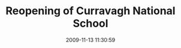 ---
id: 72157637875327764
title: Reopening of Curravagh National School
cover: https://farm6.staticflickr.com/5521/10962307155_1f1d08b5ec_q.jpg
date: 2009-11-13 11:30:59
photos:
  - thumbnail: https://farm6.staticflickr.com/5521/10962307155_1f1d08b5ec_q.jpg
    original: https://farm6.staticflickr.com/5521/10962307155_35d1f93334_o.jpg
    title: RE-opening-of-Curravagh-National-School-001
  - thumbnail: https://farm4.staticflickr.com/3672/10962537313_e021417a87_q.jpg
    original: https://farm4.staticflickr.com/3672/10962537313_089e88422f_o.jpg
    title: RE-opening-of-Curravagh-National-School-003
  - thumbnail: https://farm8.staticflickr.com/7348/10962473724_f56a49b688_q.jpg
    original: https://farm8.staticflickr.com/7348/10962473724_9f599549ce_o.jpg
    title: RE-opening-of-Curravagh-National-School-005
  - thumbnail: https://farm4.staticflickr.com/3800/10962305785_d71eb86c8a_q.jpg
    original: https://farm4.staticflickr.com/3800/10962305785_952d1ae7d6_o.jpg
    title: RE-opening-of-Curravagh-National-School-006
  - thumbnail: https://farm4.staticflickr.com/3775/10962472184_331054eac9_q.jpg
    original: https://farm4.staticflickr.com/3775/10962472184_6663b1ee63_o.jpg
    title: RE-opening-of-Curravagh-National-School-007
  - thumbnail: https://farm8.staticflickr.com/7411/10962535203_0232de8dc0_q.jpg
    original: https://farm8.staticflickr.com/7411/10962535203_228eb52875_o.jpg
    title: RE-opening-of-Curravagh-National-School-009
  - thumbnail: https://farm6.staticflickr.com/5495/10962304705_88ed31ec98_q.jpg
    original: https://farm6.staticflickr.com/5495/10962304705_c9e0e773a8_o.jpg
    title: RE-opening-of-Curravagh-National-School-012
  - thumbnail: https://farm6.staticflickr.com/5500/10962376726_688ed3d493_q.jpg
    original: https://farm6.staticflickr.com/5500/10962376726_2b83d201e8_o.jpg
    title: RE-opening-of-Curravagh-National-School-013
  - thumbnail: https://farm4.staticflickr.com/3821/10962534463_cc3c361be2_q.jpg
    original: https://farm4.staticflickr.com/3821/10962534463_04fec92ea3_o.jpg
    title: RE-opening-of-Curravagh-National-School-016
  - thumbnail: https://farm4.staticflickr.com/3718/10962471114_6ae43f5885_q.jpg
    original: https://farm4.staticflickr.com/3718/10962471114_4f4d48c3a0_o.jpg
    title: RE-opening-of-Curravagh-National-School-017
  - thumbnail: https://farm8.staticflickr.com/7432/10962303405_8cc5799d72_q.jpg
    original: https://farm8.staticflickr.com/7432/10962303405_993facebe6_o.jpg
    title: RE-opening-of-Curravagh-National-School-018
  - thumbnail: https://farm4.staticflickr.com/3762/10962469654_e8e0a1bfd9_q.jpg
    original: https://farm4.staticflickr.com/3762/10962469654_5ff5db3f86_o.jpg
    title: RE-opening-of-Curravagh-National-School-019
  - thumbnail: https://farm4.staticflickr.com/3760/10962302585_de0b829b79_q.jpg
    original: https://farm4.staticflickr.com/3760/10962302585_13f3b0f7cc_o.jpg
    title: RE-opening-of-Curravagh-National-School-020
  - thumbnail: https://farm8.staticflickr.com/7453/10962468874_1543cef4f0_q.jpg
    original: https://farm8.staticflickr.com/7453/10962468874_2df7c8e6c4_o.jpg
    title: RE-opening-of-Curravagh-National-School-021
  - thumbnail: https://farm6.staticflickr.com/5476/10962301935_5d9933c293_q.jpg
    original: https://farm6.staticflickr.com/5476/10962301935_e923c02d14_o.jpg
    title: RE-opening-of-Curravagh-National-School-022
  - thumbnail: https://farm6.staticflickr.com/5532/10962373256_ca8717fb77_q.jpg
    original: https://farm6.staticflickr.com/5532/10962373256_4c31be60b4_o.jpg
    title: RE-opening-of-Curravagh-National-School-023
  - thumbnail: https://farm6.staticflickr.com/5513/10962530733_b7167dc9fe_q.jpg
    original: https://farm6.staticflickr.com/5513/10962530733_f8bed1a187_o.jpg
    title: RE-opening-of-Curravagh-National-School-024
  - thumbnail: https://farm8.staticflickr.com/7393/10962530123_8c81e991c7_q.jpg
    original: https://farm8.staticflickr.com/7393/10962530123_d532a5a78d_o.jpg
    title: RE-opening-of-Curravagh-National-School-025
  - thumbnail: https://farm4.staticflickr.com/3705/10962466524_fb91f1e7e2_q.jpg
    original: https://farm4.staticflickr.com/3705/10962466524_118efc37e7_o.jpg
    title: RE-opening-of-Curravagh-National-School-026
  - thumbnail: https://farm4.staticflickr.com/3753/10962371286_66066eeddf_q.jpg
    original: https://farm4.staticflickr.com/3753/10962371286_18a5645fa4_o.jpg
    title: RE-opening-of-Curravagh-National-School-027
  - thumbnail: https://farm6.staticflickr.com/5493/10962466274_834b9120cb_q.jpg
    original: https://farm6.staticflickr.com/5493/10962466274_98be85c2d2_o.jpg
    title: RE-opening-of-Curravagh-National-School-028
  - thumbnail: https://farm6.staticflickr.com/5549/10962299125_1f2ebbb3fb_q.jpg
    original: https://farm6.staticflickr.com/5549/10962299125_d1b1f2fea2_o.jpg
    title: RE-opening-of-Curravagh-National-School-029
  - thumbnail: https://farm6.staticflickr.com/5494/10962370656_1828d3740c_q.jpg
    original: https://farm6.staticflickr.com/5494/10962370656_399302efde_o.jpg
    title: RE-opening-of-Curravagh-National-School-031
  - thumbnail: https://farm6.staticflickr.com/5486/10962298625_f7744de2bf_q.jpg
    original: https://farm6.staticflickr.com/5486/10962298625_72a55de2d4_o.jpg
    title: RE-opening-of-Curravagh-National-School-033
  - thumbnail: https://farm8.staticflickr.com/7299/10962298545_4ec0761df3_q.jpg
    original: https://farm8.staticflickr.com/7299/10962298545_dccaea4a4f_o.jpg
    title: RE-opening-of-Curravagh-National-School-037
  - thumbnail: https://farm8.staticflickr.com/7357/10962527643_30f8ea64af_q.jpg
    original: https://farm8.staticflickr.com/7357/10962527643_5e04ded854_o.jpg
    title: RE-opening-of-Curravagh-National-School-038
  - thumbnail: https://farm4.staticflickr.com/3761/10962297225_ba242b9a9f_q.jpg
    original: https://farm4.staticflickr.com/3761/10962297225_7e603c7807_o.jpg
    title: RE-opening-of-Curravagh-National-School-039
  - thumbnail: https://farm8.staticflickr.com/7430/10962463094_40943605be_q.jpg
    original: https://farm8.staticflickr.com/7430/10962463094_eb6c213c07_o.jpg
    title: RE-opening-of-Curravagh-National-School-040
  - thumbnail: https://farm8.staticflickr.com/7448/10962295845_2c7e735f4b_q.jpg
    original: https://farm8.staticflickr.com/7448/10962295845_4fb0e1e909_o.jpg
    title: RE-opening-of-Curravagh-National-School-041
  - thumbnail: https://farm8.staticflickr.com/7318/10962366676_ab1613aa92_q.jpg
    original: https://farm8.staticflickr.com/7318/10962366676_2852e2c351_o.jpg
    title: RE-opening-of-Curravagh-National-School-042
  - thumbnail: https://farm8.staticflickr.com/7322/10962294165_102bd01d1a_q.jpg
    original: https://farm8.staticflickr.com/7322/10962294165_e1dce6c53e_o.jpg
    title: RE-opening-of-Curravagh-National-School-043
  - thumbnail: https://farm4.staticflickr.com/3771/10962460464_465bd4d82a_q.jpg
    original: https://farm4.staticflickr.com/3771/10962460464_c99f6988d7_o.jpg
    title: RE-opening-of-Curravagh-National-School-044
  - thumbnail: https://farm4.staticflickr.com/3713/10962523413_a68e0d8a13_q.jpg
    original: https://farm4.staticflickr.com/3713/10962523413_2ebf001216_o.jpg
    title: RE-opening-of-Curravagh-National-School-046
  - thumbnail: https://farm4.staticflickr.com/3696/10962413694_c3e76bb25f_q.jpg
    original: https://farm4.staticflickr.com/3696/10962413694_45e9a77abf_o.jpg
    title: RE-opening-of-Curravagh-National-School-047
  - thumbnail: https://farm8.staticflickr.com/7370/10962292965_e1a307feaa_q.jpg
    original: https://farm8.staticflickr.com/7370/10962292965_70974b8420_o.jpg
    title: RE-opening-of-Curravagh-National-School-048
  - thumbnail: https://farm4.staticflickr.com/3764/10962364306_81597dff6a_q.jpg
    original: https://farm4.staticflickr.com/3764/10962364306_8f19d5eee6_o.jpg
    title: RE-opening-of-Curravagh-National-School-049
  - thumbnail: https://farm3.staticflickr.com/2831/10962291765_790c4f82d9_q.jpg
    original: https://farm3.staticflickr.com/2831/10962291765_525b72fbd4_o.jpg
    title: RE-opening-of-Curravagh-National-School-050
  - thumbnail: https://farm3.staticflickr.com/2894/10962521333_3b2fd75828_q.jpg
    original: https://farm3.staticflickr.com/2894/10962521333_32f7617ecc_o.jpg
    title: RE-opening-of-Curravagh-National-School-051
  - thumbnail: https://farm4.staticflickr.com/3728/10962362656_5613727ce1_q.jpg
    original: https://farm4.staticflickr.com/3728/10962362656_cfb336f29c_o.jpg
    title: RE-opening-of-Curravagh-National-School-052
  - thumbnail: https://farm3.staticflickr.com/2886/10962520233_02a5d927cd_q.jpg
    original: https://farm3.staticflickr.com/2886/10962520233_572c313150_o.jpg
    title: RE-opening-of-Curravagh-National-School-053
  - thumbnail: https://farm4.staticflickr.com/3724/10962457184_a9819f61be_q.jpg
    original: https://farm4.staticflickr.com/3724/10962457184_8c940b2409_o.jpg
    title: RE-opening-of-Curravagh-National-School-054
  - thumbnail: https://farm8.staticflickr.com/7313/10962519133_4676b29783_q.jpg
    original: https://farm8.staticflickr.com/7313/10962519133_8277265620_o.jpg
    title: RE-opening-of-Curravagh-National-School-055
  - thumbnail: https://farm8.staticflickr.com/7388/10962518963_bbb6fb4bc8_q.jpg
    original: https://farm8.staticflickr.com/7388/10962518963_10dc05e2f7_o.jpg
    title: RE-opening-of-Curravagh-National-School-056
  - thumbnail: https://farm8.staticflickr.com/7445/10962289665_96b028f572_q.jpg
    original: https://farm8.staticflickr.com/7445/10962289665_7f1872524e_o.jpg
    title: RE-opening-of-Curravagh-National-School-057
  - thumbnail: https://farm3.staticflickr.com/2874/10962289495_873654f6c7_q.jpg
    original: https://farm3.staticflickr.com/2874/10962289495_ac95d59c74_o.jpg
    title: RE-opening-of-Curravagh-National-School-058
  - thumbnail: https://farm8.staticflickr.com/7347/10962455294_31fe3a9fb8_q.jpg
    original: https://farm8.staticflickr.com/7347/10962455294_a9c14b7877_o.jpg
    title: RE-opening-of-Curravagh-National-School-059
  - thumbnail: https://farm6.staticflickr.com/5503/10962288085_0e3fdf623a_q.jpg
    original: https://farm6.staticflickr.com/5503/10962288085_7ecfd5092e_o.jpg
    title: RE-opening-of-Curravagh-National-School-060
  - thumbnail: https://farm8.staticflickr.com/7448/10962287395_2c6272ddbf_q.jpg
    original: https://farm8.staticflickr.com/7448/10962287395_170159cbbc_o.jpg
    title: RE-opening-of-Curravagh-National-School-061
  - thumbnail: https://farm6.staticflickr.com/5542/10962453344_a7f2a10422_q.jpg
    original: https://farm6.staticflickr.com/5542/10962453344_58b4d574c6_o.jpg
    title: RE-opening-of-Curravagh-National-School-062
  - thumbnail: https://farm6.staticflickr.com/5471/10962452884_1355579cd8_q.jpg
    original: https://farm6.staticflickr.com/5471/10962452884_172defc9be_o.jpg
    title: RE-opening-of-Curravagh-National-School-063
  - thumbnail: https://farm8.staticflickr.com/7373/10962357506_18781a58cf_q.jpg
    original: https://farm8.staticflickr.com/7373/10962357506_46bc704fce_o.jpg
    title: RE-opening-of-Curravagh-National-School-064
  - thumbnail: https://farm8.staticflickr.com/7373/10962357376_19ef1a6cb3_q.jpg
    original: https://farm8.staticflickr.com/7373/10962357376_eb3c8180d8_o.jpg
    title: RE-opening-of-Curravagh-National-School-065
  - thumbnail: https://farm4.staticflickr.com/3831/10962356766_bb5f4fe76a_q.jpg
    original: https://farm4.staticflickr.com/3831/10962356766_7938937464_o.jpg
    title: RE-opening-of-Curravagh-National-School-066
  - thumbnail: https://farm3.staticflickr.com/2823/10962284385_e732440041_q.jpg
    original: https://farm3.staticflickr.com/2823/10962284385_53aa69b690_o.jpg
    title: RE-opening-of-Curravagh-National-School-068
  - thumbnail: https://farm4.staticflickr.com/3712/10962355666_0ffa4451bf_q.jpg
    original: https://farm4.staticflickr.com/3712/10962355666_bd8ffca27f_o.jpg
    title: RE-opening-of-Curravagh-National-School-069
  - thumbnail: https://farm8.staticflickr.com/7302/10962449684_5d520a6c9f_q.jpg
    original: https://farm8.staticflickr.com/7302/10962449684_33f5664429_o.jpg
    title: RE-opening-of-Curravagh-National-School-070
  - thumbnail: https://farm6.staticflickr.com/5479/10962511783_0f40d6a710_q.jpg
    original: https://farm6.staticflickr.com/5479/10962511783_62c6feae58_o.jpg
    title: RE-opening-of-Curravagh-National-School-071
  - thumbnail: https://farm6.staticflickr.com/5480/10962281585_d50fde5239_q.jpg
    original: https://farm6.staticflickr.com/5480/10962281585_1d239ebd64_o.jpg
    title: RE-opening-of-Curravagh-National-School-072
  - thumbnail: https://farm8.staticflickr.com/7382/10962353406_546a217ecb_q.jpg
    original: https://farm8.staticflickr.com/7382/10962353406_5cfa773767_o.jpg
    title: RE-opening-of-Curravagh-National-School-073
  - thumbnail: https://farm8.staticflickr.com/7348/10962447574_9b44de5ca3_q.jpg
    original: https://farm8.staticflickr.com/7348/10962447574_0bf3059ac3_o.jpg
    title: RE-opening-of-Curravagh-National-School-074
  - thumbnail: https://farm6.staticflickr.com/5510/10962352146_7329a3cb9c_q.jpg
    original: https://farm6.staticflickr.com/5510/10962352146_1b35bb1af1_o.jpg
    title: RE-opening-of-Curravagh-National-School-075
  - thumbnail: https://farm8.staticflickr.com/7367/10962446874_4c5ede9102_q.jpg
    original: https://farm8.staticflickr.com/7367/10962446874_1b3d78dec0_o.jpg
    title: RE-opening-of-Curravagh-National-School-078
  - thumbnail: https://farm8.staticflickr.com/7394/10962509443_bb2c24e71a_q.jpg
    original: https://farm8.staticflickr.com/7394/10962509443_462b99173f_o.jpg
    title: RE-opening-of-Curravagh-National-School-079
  - thumbnail: https://farm6.staticflickr.com/5483/10962509273_e2c76dd604_q.jpg
    original: https://farm6.staticflickr.com/5483/10962509273_83f3025ba3_o.jpg
    title: RE-opening-of-Curravagh-National-School-080
  - thumbnail: https://farm8.staticflickr.com/7410/10962279765_4d9627223a_q.jpg
    original: https://farm8.staticflickr.com/7410/10962279765_45104b2579_o.jpg
    title: RE-opening-of-Curravagh-National-School-081
  - thumbnail: https://farm3.staticflickr.com/2866/10962350776_9f8b6c9931_q.jpg
    original: https://farm3.staticflickr.com/2866/10962350776_d1a35e56fe_o.jpg
    title: RE-opening-of-Curravagh-National-School-082
  - thumbnail: https://farm3.staticflickr.com/2877/10962350636_d0755f8fef_q.jpg
    original: https://farm3.staticflickr.com/2877/10962350636_8edc94d2da_o.jpg
    title: RE-opening-of-Curravagh-National-School-083
  - thumbnail: https://farm6.staticflickr.com/5472/10962475553_f7b1d50274_q.jpg
    original: https://farm6.staticflickr.com/5472/10962475553_0e59c92ed5_o.jpg
    title: RE-opening-of-Curravagh-National-School-084
  - thumbnail: https://farm8.staticflickr.com/7356/10962507743_419b201193_q.jpg
    original: https://farm8.staticflickr.com/7356/10962507743_656bc7f25d_o.jpg
    title: RE-opening-of-Curravagh-National-School-085
  - thumbnail: https://farm8.staticflickr.com/7394/10962444014_16b1b46648_q.jpg
    original: https://farm8.staticflickr.com/7394/10962444014_33b68a6c10_o.jpg
    title: RE-opening-of-Curravagh-National-School-087
  - thumbnail: https://farm6.staticflickr.com/5508/10962276935_9ed2e0b883_q.jpg
    original: https://farm6.staticflickr.com/5508/10962276935_11387b37b3_o.jpg
    title: RE-opening-of-Curravagh-National-School-088
  - thumbnail: https://farm3.staticflickr.com/2875/10962347636_fcb332fe01_q.jpg
    original: https://farm3.staticflickr.com/2875/10962347636_9e575ff9c8_o.jpg
    title: RE-opening-of-Curravagh-National-School-089
  - thumbnail: https://farm3.staticflickr.com/2815/10962504963_f97cb71a0b_q.jpg
    original: https://farm3.staticflickr.com/2815/10962504963_394b0091cf_o.jpg
    title: RE-opening-of-Curravagh-National-School-090
  - thumbnail: https://farm3.staticflickr.com/2836/10962441744_b86995217d_q.jpg
    original: https://farm3.staticflickr.com/2836/10962441744_a89411523f_o.jpg
    title: RE-opening-of-Curravagh-National-School-091
  - thumbnail: https://farm6.staticflickr.com/5546/10962274515_72c917ca46_q.jpg
    original: https://farm6.staticflickr.com/5546/10962274515_0300622263_o.jpg
    title: RE-opening-of-Curravagh-National-School-092
  - thumbnail: https://farm3.staticflickr.com/2891/10962503483_4f01c6136c_q.jpg
    original: https://farm3.staticflickr.com/2891/10962503483_e06b789aa0_o.jpg
    title: RE-opening-of-Curravagh-National-School-093
  - thumbnail: https://farm4.staticflickr.com/3674/10962344996_17855bc536_q.jpg
    original: https://farm4.staticflickr.com/3674/10962344996_e560c8614a_o.jpg
    title: RE-opening-of-Curravagh-National-School-094
  - thumbnail: https://farm8.staticflickr.com/7401/10962344456_cca94ae118_q.jpg
    original: https://farm8.staticflickr.com/7401/10962344456_4a5948492f_o.jpg
    title: RE-opening-of-Curravagh-National-School-095
  - thumbnail: https://farm8.staticflickr.com/7356/10962438824_770262df13_q.jpg
    original: https://farm8.staticflickr.com/7356/10962438824_f3a75644d5_o.jpg
    title: RE-opening-of-Curravagh-National-School-096
  - thumbnail: https://farm6.staticflickr.com/5550/10962438194_31519159b6_q.jpg
    original: https://farm6.staticflickr.com/5550/10962438194_451f574156_o.jpg
    title: RE-opening-of-Curravagh-National-School-097
  - thumbnail: https://farm8.staticflickr.com/7361/10962271665_59b741faf4_q.jpg
    original: https://farm8.staticflickr.com/7361/10962271665_0849c36f59_o.jpg
    title: RE-opening-of-Curravagh-National-School-098
  - thumbnail: https://farm8.staticflickr.com/7391/10962271005_c2c3f894ef_q.jpg
    original: https://farm8.staticflickr.com/7391/10962271005_83abc505f6_o.jpg
    title: RE-opening-of-Curravagh-National-School-099
  - thumbnail: https://farm8.staticflickr.com/7395/10962436974_dfd53edd09_q.jpg
    original: https://farm8.staticflickr.com/7395/10962436974_8fbec8a023_o.jpg
    title: RE-opening-of-Curravagh-National-School-100
  - thumbnail: https://farm3.staticflickr.com/2846/10962436484_e853e84afe_q.jpg
    original: https://farm3.staticflickr.com/2846/10962436484_767616594b_o.jpg
    title: RE-opening-of-Curravagh-National-School-101
  - thumbnail: https://farm3.staticflickr.com/2827/10962269855_bd6e41c800_q.jpg
    original: https://farm3.staticflickr.com/2827/10962269855_ca46b76fde_o.jpg
    title: RE-opening-of-Curravagh-National-School-102
  - thumbnail: https://farm4.staticflickr.com/3768/10962269465_fc21bb4ce7_q.jpg
    original: https://farm4.staticflickr.com/3768/10962269465_13ed2d96b5_o.jpg
    title: RE-opening-of-Curravagh-National-School-103
  - thumbnail: https://farm6.staticflickr.com/5531/10962435194_aa53d9e306_q.jpg
    original: https://farm6.staticflickr.com/5531/10962435194_37a8e1ede0_o.jpg
    title: RE-opening-of-Curravagh-National-School-104
  - thumbnail: https://farm4.staticflickr.com/3744/10962434464_685db094a7_q.jpg
    original: https://farm4.staticflickr.com/3744/10962434464_76ae66a133_o.jpg
    title: RE-opening-of-Curravagh-National-School-105
  - thumbnail: https://farm3.staticflickr.com/2881/10962434194_b9184ae485_q.jpg
    original: https://farm3.staticflickr.com/2881/10962434194_1c305c62fb_o.jpg
    title: RE-opening-of-Curravagh-National-School-106
  - thumbnail: https://farm4.staticflickr.com/3670/10962433614_67d0b6904b_q.jpg
    original: https://farm4.staticflickr.com/3670/10962433614_74b456fa7b_o.jpg
    title: RE-opening-of-Curravagh-National-School-107
  - thumbnail: https://farm3.staticflickr.com/2864/10962245075_d24312e00d_q.jpg
    original: https://farm3.staticflickr.com/2864/10962245075_43b3211d85_o.jpg
    title: RE-opening-of-Curravagh-National-School-108
  - thumbnail: https://farm4.staticflickr.com/3776/10962338256_5a7429bd80_q.jpg
    original: https://farm4.staticflickr.com/3776/10962338256_0d7fe0ea7f_o.jpg
    title: RE-opening-of-Curravagh-National-School-109
  - thumbnail: https://farm6.staticflickr.com/5496/10962495673_d41f7bd4ba_q.jpg
    original: https://farm6.staticflickr.com/5496/10962495673_e5f36faa55_o.jpg
    title: RE-opening-of-Curravagh-National-School-110
  - thumbnail: https://farm4.staticflickr.com/3758/10962337326_e716282b78_q.jpg
    original: https://farm4.staticflickr.com/3758/10962337326_93c9cd3241_o.jpg
    title: RE-opening-of-Curravagh-National-School-111
  - thumbnail: https://farm3.staticflickr.com/2882/10962265125_8486295731_q.jpg
    original: https://farm3.staticflickr.com/2882/10962265125_854da7f915_o.jpg
    title: RE-opening-of-Curravagh-National-School-112
  - thumbnail: https://farm4.staticflickr.com/3770/10962264455_3da1615ca5_q.jpg
    original: https://farm4.staticflickr.com/3770/10962264455_4391d6f0b9_o.jpg
    title: RE-opening-of-Curravagh-National-School-113
  - thumbnail: https://farm3.staticflickr.com/2807/10962493163_2193e8c905_q.jpg
    original: https://farm3.staticflickr.com/2807/10962493163_3531e0566d_o.jpg
    title: RE-opening-of-Curravagh-National-School-114
  - thumbnail: https://farm3.staticflickr.com/2829/10962429654_ea1be6a50c_q.jpg
    original: https://farm3.staticflickr.com/2829/10962429654_7efa504f8b_o.jpg
    title: RE-opening-of-Curravagh-National-School-115
  - thumbnail: https://farm8.staticflickr.com/7375/10962262345_4607df576c_q.jpg
    original: https://farm8.staticflickr.com/7375/10962262345_26be357fba_o.jpg
    title: RE-opening-of-Curravagh-National-School-116
  - thumbnail: https://farm4.staticflickr.com/3772/10962428764_89621cd704_q.jpg
    original: https://farm4.staticflickr.com/3772/10962428764_2cec78d137_o.jpg
    title: RE-opening-of-Curravagh-National-School-117
  - thumbnail: https://farm8.staticflickr.com/7303/10962333696_6b9efca44a_q.jpg
    original: https://farm8.staticflickr.com/7303/10962333696_96cc8833fe_o.jpg
    title: RE-opening-of-Curravagh-National-School-118
  - thumbnail: https://farm6.staticflickr.com/5479/10962427754_e422f8c512_q.jpg
    original: https://farm6.staticflickr.com/5479/10962427754_c686da0f8c_o.jpg
    title: RE-opening-of-Curravagh-National-School-119
  - thumbnail: https://farm6.staticflickr.com/5522/10962333016_acc0c8672d_q.jpg
    original: https://farm6.staticflickr.com/5522/10962333016_475aeb2bac_o.jpg
    title: RE-opening-of-Curravagh-National-School-121
  - thumbnail: https://farm4.staticflickr.com/3726/10962260585_66468f36b9_q.jpg
    original: https://farm4.staticflickr.com/3726/10962260585_44dbda1f7b_o.jpg
    title: RE-opening-of-Curravagh-National-School-122
  - thumbnail: https://farm6.staticflickr.com/5504/10962260075_8fd36fa380_q.jpg
    original: https://farm6.staticflickr.com/5504/10962260075_3fd529e31c_o.jpg
    title: RE-opening-of-Curravagh-National-School-124
  - thumbnail: https://farm4.staticflickr.com/3784/10962488943_b474d587e2_q.jpg
    original: https://farm4.staticflickr.com/3784/10962488943_e1e9d74444_o.jpg
    title: RE-opening-of-Curravagh-National-School-125
  - thumbnail: https://farm4.staticflickr.com/3768/10962488153_511e7a1309_q.jpg
    original: https://farm4.staticflickr.com/3768/10962488153_0bbe30bf6e_o.jpg
    title: RE-opening-of-Curravagh-National-School-126
  - thumbnail: https://farm8.staticflickr.com/7427/10962258605_aff57c0d80_q.jpg
    original: https://farm8.staticflickr.com/7427/10962258605_950e8532cd_o.jpg
    title: RE-opening-of-Curravagh-National-School-127
  - thumbnail: https://farm8.staticflickr.com/7375/10962258045_55d7ab4ae5_q.jpg
    original: https://farm8.staticflickr.com/7375/10962258045_7d4fc7a771_o.jpg
    title: RE-opening-of-Curravagh-National-School-128
  - thumbnail: https://farm6.staticflickr.com/5485/10962486733_1bdb683edf_q.jpg
    original: https://farm6.staticflickr.com/5485/10962486733_3a1938c619_o.jpg
    title: RE-opening-of-Curravagh-National-School-129
  - thumbnail: https://farm3.staticflickr.com/2881/10962256345_3a7764f5bb_q.jpg
    original: https://farm3.staticflickr.com/2881/10962256345_ed7cc30894_o.jpg
    title: RE-opening-of-Curravagh-National-School-130
  - thumbnail: https://farm8.staticflickr.com/7364/10962328726_d62f6c5859_q.jpg
    original: https://farm8.staticflickr.com/7364/10962328726_ef69164db1_o.jpg
    title: RE-opening-of-Curravagh-National-School-131
  - thumbnail: https://farm6.staticflickr.com/5507/10962484963_0bc10c4fd9_q.jpg
    original: https://farm6.staticflickr.com/5507/10962484963_4ccd4e071a_o.jpg
    title: RE-opening-of-Curravagh-National-School-132
  - thumbnail: https://farm4.staticflickr.com/3786/10962255445_5a0ab5e7f0_q.jpg
    original: https://farm4.staticflickr.com/3786/10962255445_322d8b8644_o.jpg
    title: RE-opening-of-Curravagh-National-School-133
  - thumbnail: https://farm6.staticflickr.com/5507/10962484103_03954b021c_q.jpg
    original: https://farm6.staticflickr.com/5507/10962484103_4fc21c03b6_o.jpg
    title: RE-opening-of-Curravagh-National-School-134
  - thumbnail: https://farm4.staticflickr.com/3801/10962483523_0212bcf5bb_q.jpg
    original: https://farm4.staticflickr.com/3801/10962483523_088e9132c5_o.jpg
    title: RE-opening-of-Curravagh-National-School-135
  - thumbnail: https://farm3.staticflickr.com/2893/10962483363_44cbfc3cdf_q.jpg
    original: https://farm3.staticflickr.com/2893/10962483363_1aa463f7dd_o.jpg
    title: RE-opening-of-Curravagh-National-School-136
  - thumbnail: https://farm4.staticflickr.com/3703/10962326276_eb1c29a500_q.jpg
    original: https://farm4.staticflickr.com/3703/10962326276_7cdc749c76_o.jpg
    title: RE-opening-of-Curravagh-National-School-137
  - thumbnail: https://farm3.staticflickr.com/2837/10962325796_40ef375bf9_q.jpg
    original: https://farm3.staticflickr.com/2837/10962325796_9afe19b71a_o.jpg
    title: RE-opening-of-Curravagh-National-School-138
  - thumbnail: https://farm4.staticflickr.com/3668/10962482483_1f909616c4_q.jpg
    original: https://farm4.staticflickr.com/3668/10962482483_1799ae30c9_o.jpg
    title: RE-opening-of-Curravagh-National-School-139
  - thumbnail: https://farm8.staticflickr.com/7358/10962252335_16dfd1a95e_q.jpg
    original: https://farm8.staticflickr.com/7358/10962252335_e7e03184cc_o.jpg
    title: RE-opening-of-Curravagh-National-School-140
  - thumbnail: https://farm6.staticflickr.com/5486/10962324706_f6916aa96e_q.jpg
    original: https://farm6.staticflickr.com/5486/10962324706_edaf99ae6d_o.jpg
    title: RE-opening-of-Curravagh-National-School-141
  - thumbnail: https://farm4.staticflickr.com/3774/10962323836_cedc314000_q.jpg
    original: https://farm4.staticflickr.com/3774/10962323836_4c4d3d0536_o.jpg
    title: RE-opening-of-Curravagh-National-School-142
  - thumbnail: https://farm8.staticflickr.com/7371/10962323146_213171e7bf_q.jpg
    original: https://farm8.staticflickr.com/7371/10962323146_1e97b30aef_o.jpg
    title: RE-opening-of-Curravagh-National-School-143
  - thumbnail: https://farm6.staticflickr.com/5524/10962244255_cebb0c5d33_q.jpg
    original: https://farm6.staticflickr.com/5524/10962244255_b695aed04e_o.jpg
    title: RE-opening-of-Curravagh-National-School-144
  - thumbnail: https://farm4.staticflickr.com/3734/10962322946_f7159b46b4_q.jpg
    original: https://farm4.staticflickr.com/3734/10962322946_9d66b6b3b9_o.jpg
    title: RE-opening-of-Curravagh-National-School-145
  - thumbnail: https://farm4.staticflickr.com/3698/10962479303_aa7579de52_q.jpg
    original: https://farm4.staticflickr.com/3698/10962479303_86bb3e3c33_o.jpg
    title: RE-opening-of-Curravagh-National-School-146
  - thumbnail: https://farm3.staticflickr.com/2877/10962249215_8d45bcf3ee_q.jpg
    original: https://farm3.staticflickr.com/2877/10962249215_60c0096833_o.jpg
    title: RE-opening-of-Curravagh-National-School-147
  - thumbnail: https://farm8.staticflickr.com/7301/10962416484_6fb7b46dfe_q.jpg
    original: https://farm8.staticflickr.com/7301/10962416484_a8bf5b4d5a_o.jpg
    title: RE-opening-of-Curravagh-National-School-148
  - thumbnail: https://farm4.staticflickr.com/3826/10962478883_03e45a599a_q.jpg
    original: https://farm4.staticflickr.com/3826/10962478883_1ae1eef09b_o.jpg
    title: RE-opening-of-Curravagh-National-School-149
  - thumbnail: https://farm8.staticflickr.com/7423/10962478203_76b669e4ae_q.jpg
    original: https://farm8.staticflickr.com/7423/10962478203_e28c6c2dd1_o.jpg
    title: RE-opening-of-Curravagh-National-School-151
  - thumbnail: https://farm3.staticflickr.com/2880/10962477633_1f7b309658_q.jpg
    original: https://farm3.staticflickr.com/2880/10962477633_d68a5b927f_o.jpg
    title: RE-opening-of-Curravagh-National-School-152
  - thumbnail: https://farm6.staticflickr.com/5529/10962247705_1ac0276369_q.jpg
    original: https://farm6.staticflickr.com/5529/10962247705_7198a4edf6_o.jpg
    title: RE-opening-of-Curravagh-National-School-153
  - thumbnail: https://farm8.staticflickr.com/7411/10962319906_8c08b270d2_q.jpg
    original: https://farm8.staticflickr.com/7411/10962319906_a8af39e1d7_o.jpg
    title: RE-opening-of-Curravagh-National-School-154
  - thumbnail: https://farm6.staticflickr.com/5514/10962473723_a197c30d4e_q.jpg
    original: https://farm6.staticflickr.com/5514/10962473723_2a9ab387aa_o.jpg
    title: RE-opening-of-Curravagh-National-School-155
---